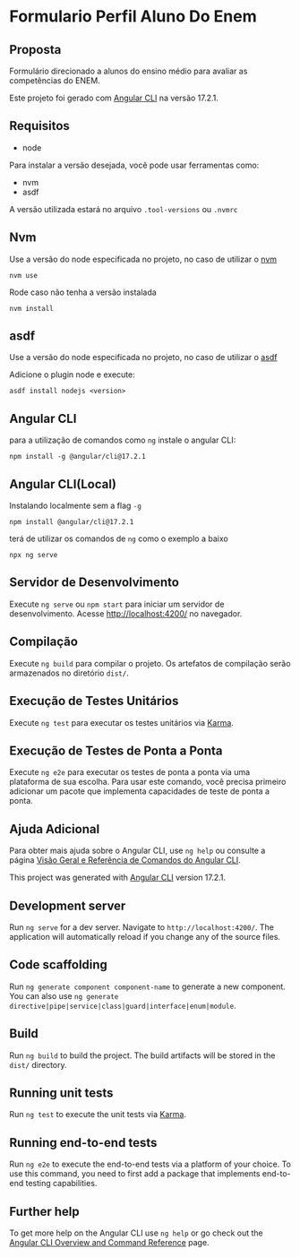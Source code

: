 # Formulario Perfil Aluno Do Enem

## Proposta
Formulário direcionado a alunos do ensino médio para avaliar as competências do ENEM.

Este projeto foi gerado com [Angular CLI](https://github.com/angular/angular-cli) na versão 17.2.1.

## Requisitos
- node

Para instalar a versão desejada, você pode usar ferramentas como:
- nvm
- asdf

A versão utilizada estará no arquivo `.tool-versions` ou `.nvmrc`

## Nvm
Use a versão do node especificada no projeto, no caso de utilizar o [nvm](https://github.com/nvm-sh/nvm)
```
nvm use
```
Rode caso não tenha a versão instalada

```
nvm install
```

## asdf
Use a versão do node especificada no projeto, no caso de utilizar o [asdf](https://asdf-vm.com/guide/getting-started.html)

Adicione o plugin node e execute:

```
asdf install nodejs <version>
```

## Angular CLI
para a utilização de comandos como `ng` instale o angular CLI:

```
npm install -g @angular/cli@17.2.1
```

## Angular CLI(Local)
Instalando localmente sem a flag `-g`

```
npm install @angular/cli@17.2.1
```

terá de utilizar os comandos de `ng` como o exemplo a baixo

```
npx ng serve
```

## Servidor de Desenvolvimento

Execute `ng serve` ou `npm start` para iniciar um servidor de desenvolvimento. Acesse [http://localhost:4200/](http://localhost:4200/) no navegador.

## Compilação

Execute `ng build` para compilar o projeto. Os artefatos de compilação serão armazenados no diretório `dist/`.

## Execução de Testes Unitários

Execute `ng test` para executar os testes unitários via [Karma](https://karma-runner.github.io).

## Execução de Testes de Ponta a Ponta

Execute `ng e2e` para executar os testes de ponta a ponta via uma plataforma de sua escolha. Para usar este comando, você precisa primeiro adicionar um pacote que implementa capacidades de teste de ponta a ponta.

## Ajuda Adicional

Para obter mais ajuda sobre o Angular CLI, use `ng help` ou consulte a página [Visão Geral e Referência de Comandos do Angular CLI](https://angular.io/cli).


This project was generated with [Angular CLI](https://github.com/angular/angular-cli) version 17.2.1.

## Development server

Run `ng serve` for a dev server. Navigate to `http://localhost:4200/`. The application will automatically reload if you change any of the source files.

## Code scaffolding

Run `ng generate component component-name` to generate a new component. You can also use `ng generate directive|pipe|service|class|guard|interface|enum|module`.

## Build

Run `ng build` to build the project. The build artifacts will be stored in the `dist/` directory.

## Running unit tests

Run `ng test` to execute the unit tests via [Karma](https://karma-runner.github.io).

## Running end-to-end tests

Run `ng e2e` to execute the end-to-end tests via a platform of your choice. To use this command, you need to first add a package that implements end-to-end testing capabilities.

## Further help

To get more help on the Angular CLI use `ng help` or go check out the [Angular CLI Overview and Command Reference](https://angular.io/cli) page.

